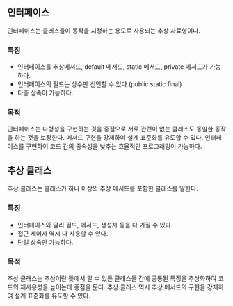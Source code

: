 ## 인터페이스
인터페이스는 클래스들이 동작을 지정하는 용도로 사용되는 추상 자료형이다.

### 특징
- 인터페이스를 추상메서드, default 메서드, static 메서드, private 메서드가 가능하다.
- 인터페이스의 필드는 상수만 선언할 수 있다.(public static final)
- 다중 상속이 가능하다.

### 목적
인터페이스는 다형성을 구현하는 것을 중점으로 서로 관련이 없는 클래스도 동일한 동작을 하는 것을 보장한다.
메서드 구현을 강제하여 설계 표준화를 유도할 수 있다.
인터페이스를 구현하여 코드 간의 종속성을 낮추는 효율적인 프로그래밍이 가능하다.

## 추상 클래스
추상 클래스는 클래스가 하나 이상의 추상 메서드를 포함한 클래스를 말한다.

### 특징
- 인터페이스와 달리 필드, 메서드, 생성자 등을 다 가질 수 있다.
- 접근 제어자 역시 다 사용할 수 있다.
- 단일 상속만 가능하다.

### 목적
추상 클래스는 추상이란 뜻에서 알 수 있든 클래스들 간에 공통된 특징을 추상화하여 코드의 재사용성을 높이는데 중점을 둔다.
추상 클래스 역시 추상 메서드의 구현을 강제하여 설계 표준화를 유도할 수 있다.
